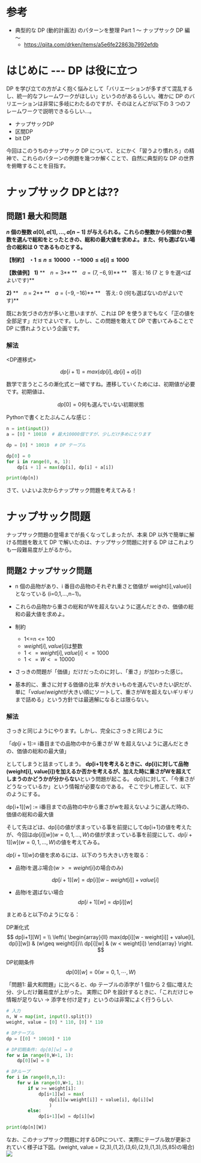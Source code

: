 # 参考

- 典型的な DP (動的計画法) のパターンを整理 Part 1 ～ ナップサック DP 編 ～
  - https://qiita.com/drken/items/a5e6fe22863b7992efdb

# はじめに --- DP は役に立つ

DP を学び立ての方がよく抱く悩みとして「バリエーションが多すぎて混乱するし、統一的なフレームワークがほしい」というのがあるらしい。確かに DP のバリエーションは非常に多岐にわたるのですが、そのほとんどが以下の 3 つのフレームワークで説明できるらしい...。

- ナップサックDP
- 区間DP
- bit DP

今回はこのうちのナップサック DP について、とにかく「習うより慣れろ」の精神で、これらのパターンの例題を幾つか解くことで、自然に典型的な DP の世界を俯瞰することを目指す。

# ナップサック DPとは??

## 問題1 最大和問題

**$n$ 個の整数 $a[0], a[1], \dots, a[n-1]$ が与えられる。これらの整数から何個かの整数を選んで総和をとったときの、総和の最大値を求めよ。また、何も選ばない場合の総和は 0 であるものとする。**

**【制約】**
**・$1 \le n \le 10000$**
**・$-1000 \le a[i] \le 1000$**

**【数値例】**
**1)**
**　$n = 3$**
**　$a = (7, -6, 9)$**
**　答え: 16 (7 と 9 を選べばよいです)**

**2)**
**　$n$ = 2**
**　$a = (-9, -16)$**
**　答え: 0 (何も選ばないのがよいです)**

既にお気づきの方が多いと思いますが、これは DP を使うまでもなく「正の値を全部足す」だけでよいです。しかし、この問題を敢えて DP で書いてみることで DP に慣れようという企画です。

### 解法

<DP遷移式>

$$
dp[i+1] = max(dp[i], dp[i]+a[i])
$$

数学で言うところの漸化式と一緒ですね。遷移していくためには、初期値が必要です。初期値は、

$$
dp[0] = 0 \text{何も選んでいない初期状態}
$$

Pythonで書くとたぶんこんな感じ：

```python
n = int(input())
a = [0] * 10010  # 最大10000個ですが、少しだけ多めにとります

dp = [0] * 10010  # DP テーブル

dp[0] = 0
for i in range(0, n, 1):
    dp[i + 1] = max(dp[i], dp[i] + a[i])

print(dp[n])
```

さて、いよいよ次からナップサック問題を考えてみる！

# ナップサック問題

ナップサック問題の登場までが長くなってしまったが、本来 DP 以外で簡単に解ける問題を敢えて DP で解いたのは、ナップサック問題に対する DP はこれよりも一段難易度が上がるから。

## 問題2 ナップサック問題

- n 個の品物があり、i 番目の品物のそれぞれ重さと価値が weight[i],value[i]となっている (i=0,1,...,n−1)。
- これらの品物から重さの総和がWを超えないように選んだときの、価値の総和の最大値を求めよ。
- 制約

  - 1<=n <= 100
  - $weight[i], value[i]$は整数
  - $1<=weight[i], value[i]<= 1000$
  - $1 <= W <= 10000$

- さっきの問題が「価値」だけだったのに対し、「重さ」が加わった感じ。
- 基本的に、重さに対する価値の比率 が大きいものを選んでいきたい訳だが、単に「$value/weight$が大きい順にソートして、重さがWを超えないギリギリまで詰める」という方針では最適解になるとは限らない。

### 解法

さっきと同じようにやります。しかし、完全にさっきと同じように

「$dp[i+1]:=$ i番目までの品物の中から重さが W を超えないように選んだときの、価値の総和の最大値」

としてしまうと詰まってしまう。
**dp[i+1]を考えるときに、dp[i]に対して品物(weight[i], value[i])を加えるか否かを考えるが、加えた時に重さがWを超えてしまうのかどうかが分からない**という問題が起こる。
dp[i]に対して、「今重さがどうなっているか」という情報が必要なのである。
そこで少し修正して、以下のようにする。

dp[i+1][w] := i番目までの品物の中から重さが$w$を超えないように選んだ時の、価値の総和の最大値

そして先ほどは、dp[i]の値が求まっている事を前提にしてdp[i+1]の値を考えたが、今回は$dp[i][w](w=0,1,...,W)$の値が求まっている事を前提にして、$dp[i+1][w](w=0,1,...,W)$の値を考えてみる。

$dp[i+1][w]$の値を求めるには、以下のうち大きい方を取る：

- 品物iを選ぶ場合($w>= weight[i]$の場合のみ)

  $$
  dp[i+1][w] = dp[i][w - weight[i]] + value[i]
  $$

- 品物iを選ばない場合
  $$
  dp[i+1][w] = dp[i][w]
  $$

まとめると以下のようになる：

DP漸化式
$$
dp[i+1][W] = \\
\left\{
\begin{array}{ll}
max(dp[i][w - weight[i]] + value[i], dp[i][w]) & (w\geq weight[i])\\
dp[i][w] & (w < weight[i])
\end{array}
\right.
$$

DP初期条件
$$
dp[0][w] = 0 (w = 0,1,\cdots ,W)
$$

「問題1: 最大和問題」に比べると、dp テーブルの添字が 1 個から 2 個に増えた分、少しだけ難易度が上がった。
実際に DP を設計するときに、「これだけじゃ情報が足りない -> 添字を付け足す」というのは非常によく行うらしい.

```python
# 入力
n, W = map(int, input().split())
weight, value = [0] * 110, [0] * 110

# DPテーブル
dp = [[0] * 10010] * 110

# DP初期条件: dp[0][w] = 0
for w in range(0,W+1, 1):
    dp[0][w] = 0

# DPループ
for i in range(0,n,1):
    for w in range(0,W+1, 1):
        if w >= weight[i]:
            dp[i+1][w] = max(
                dp[i][w-weight[i]] + value[i], dp[i][w]
                )
        else:
            dp[i+1][w] = dp[i][w]

print(dp[n][W])
```

なお、このナップサック問題に対するDPについて、実際にテーブル致が更新されていく様子は下図。(weight, value = (2,3),(1,2),(3,6),(2,1),(1,3),(5,85)の場合)
![](https://qiita-user-contents.imgix.net/https%3A%2F%2Fqiita-image-store.s3.amazonaws.com%2F0%2F182963%2Ffcd3c29a-9f3e-7984-3549-21fa113fab26.jpeg?ixlib=rb-4.0.0&auto=format&gif-q=60&q=75&w=1400&fit=max&s=377698e9e303a3e2b60e22c2d6b3c6fa)
